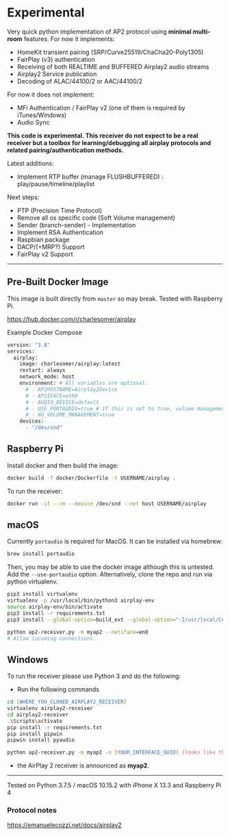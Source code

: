 # Experimental

Very quick python implementation of AP2 protocol using **minimal
multi-room** features. For now it implements:
- HomeKit transient pairing (SRP/Curve25519/ChaCha20-Poly1305)
- FairPlay (v3) authentication
- Receiving of both REALTIME and BUFFERED Airplay2 audio streams
- Airplay2 Service publication
- Decoding of ALAC/44100/2 or AAC/44100/2

For now it does not implement:
 - MFi Authentication / FairPlay v2 (one of them is required by iTunes/Windows)
 - Audio Sync
 
**This code is experimental. This receiver do not expect to be a real receiver but a toolbox for learning/debugging all airplay protocols and related pairing/authentication methods.** 

Latest additions:
 - Implement RTP buffer (manage FLUSHBUFFERED) : play/pause/timeline/playlist

Next steps:
 - PTP (Precision Time Protocol)
 - Remove all os specific code (Soft Volume management)
 - Sender (branch-sender) - Implementation
 - Implement RSA Authentication
 - Raspbian package
 - DACP/(+MRP?) Support
 - FairPlay v2 Support
---

## Pre-Built Docker Image
This image is built directly from `master` so may break. Tested with Raspberry Pi.

https://hub.docker.com/r/charlesomer/airplay

Example Docker Compose
```zsh
version: "3.8"
services:
  airplay:
    image: charlesomer/airplay:latest
    restart: always
    network_mode: host
    environment: # All variables are optional.
      # - AP2HOSTNAME=Airplay2Device
      # - AP2IFACE=eth0
      # - AUDIO_DEVICE=default
      # - USE_PORTAUDIO=true # If this is set to true, volume management is also disabled
      # - NO_VOLUME_MANAGEMENT=true
    devices:
      - "/dev/snd"
```

## Raspberry Pi

Install docker and then build the image:

```zsh
docker build -f docker/Dockerfile -t USERNAME/airplay .
```

To run the receiver:

```zsh
docker run -it --rm --device /dev/snd --net host USERNAME/airplay
```

## macOS

Currently `portaudio` is required for MacOS. It can be installed via homebrew:
```zsh
brew install portaudio
```
Then, you may be able to use the docker image although this is untested. Add the `--use-portaudio` option. Alternatively, clone the repo and run via python virtualenv.

```zsh
pip3 install virtualenv
virtualenv -p /usr/local/bin/python3 airplay-env
source airplay-env/bin/activate
pip3 install -r requirements.txt
pip3 install --global-option=build_ext --global-option="-I/usr/local/Cellar/portaudio/19.6.0/include" --global-option="-L/usr/local/Cellar/portaudio/19.6.0/lib" pyaudio

python ap2-receiver.py -m myap2 --netiface=en0
# Allow incoming connections.
```

## Windows

To run the receiver please use Python 3 and do the following:

* Run the following commands

```zsh
cd [WHERE_YOU_CLONED_AIRPLAY2_RECEIVER]
virtualenv airplay2-receiver
cd airplay2-receiver
.\Scripts\activate
pip install -r requirements.txt
pip install pipwin
pipwin install pyaudio

python ap2-receiver.py -m myap2 -n [YOUR_INTERFACE_GUID] (looks like this for instance {02681AC0-AD52-4E15-9BD6-8C6A08C4F836} )
```

* the AirPlay 2 receiver is announced as **myap2**.


---

Tested on Python 3.7.5 / macOS 10.15.2 with iPhone X 13.3 and Raspberry Pi 4

### Protocol notes

https://emanuelecozzi.net/docs/airplay2

